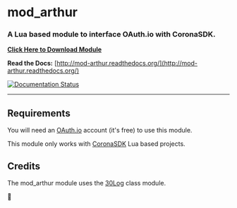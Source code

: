 # mod_arthur

### A Lua based module to interface OAuth.io with CoronaSDK.

__[Click Here to Download Module](https://github.com/develephant/mod_arthur/archive/master.zip)__

__Read the Docs:__ [http://mod-arthur.readthedocs.org/](http://mod-arthur.readthedocs.org/)

[![Documentation Status](https://readthedocs.org/projects/mod-arthur/badge/?version=latest)](http://mod-arthur.readthedocs.org/?badge=latest)

---

## Requirements

You will need an [OAuth.io](https://oauth.io) account (it's free) to use this module.

This module only works with [CoronaSDK](http://coronalabs.com) Lua based projects.

## Credits

The mod_arthur module uses the [30Log](https://github.com/Yonaba/30log) class module.

:elephant:
